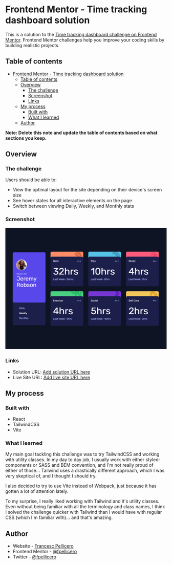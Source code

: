 # Frontend Mentor - Time tracking dashboard solution

This is a solution to the [Time tracking dashboard challenge on Frontend Mentor](https://www.frontendmentor.io/challenges/time-tracking-dashboard-UIQ7167Jw). Frontend Mentor challenges help you improve your coding skills by building realistic projects.

## Table of contents

- [Frontend Mentor - Time tracking dashboard solution](#frontend-mentor---time-tracking-dashboard-solution)
  - [Table of contents](#table-of-contents)
  - [Overview](#overview)
    - [The challenge](#the-challenge)
    - [Screenshot](#screenshot)
    - [Links](#links)
  - [My process](#my-process)
    - [Built with](#built-with)
    - [What I learned](#what-i-learned)
  - [Author](#author)

**Note: Delete this note and update the table of contents based on what sections you keep.**

## Overview

### The challenge

Users should be able to:

- View the optimal layout for the site depending on their device's screen size
- See hover states for all interactive elements on the page
- Switch between viewing Daily, Weekly, and Monthly stats

### Screenshot

![Solution Screenshot](./screenshot.png)

### Links

- Solution URL: [Add solution URL here](https://your-solution-url.com)
- Live Site URL: [Add live site URL here](https://your-live-site-url.com)

## My process

### Built with

- React
- TailwindCSS
- Vite

### What I learned

My main goal tackling this challenge was to try TailwindCSS and working with utility classes. In my day to day job, I usually work with either styled-components or SASS and BEM convention, and I'm not really proud of either of those... Tailwind uses a drastically different approach, which I was very skeptical of, and I thought I should try.

I also decided to try to use Vite instead of Webpack, just because it has gotten a lot of attention lately.

To my surprise, I really liked working with Tailwind and it's utility classes. Even without being familiar with all the terminology and class names, I think I solved the challenge quicker with Tailwind than I would have with regular CSS (which I'm familiar with)... and that's amazing.

## Author

- Website - [Francesc Pellicero](https://fpellicero.com)
- Frontend Mentor - [@fpellicero](https://www.frontendmentor.io/profile/fpellicero)
- Twitter - [@fpellicero](https://www.twitter.com/fpellicero)
